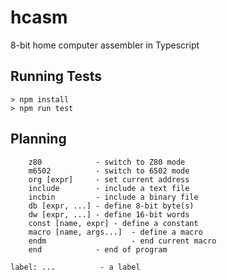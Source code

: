 # hcasm
8-bit home computer assembler in Typescript

## Running Tests

```
> npm install
> npm run test
```

## Planning

```
    z80            - switch to Z80 mode
    m6502          - switch to 6502 mode
    org [expr]     - set current address
    include        - include a text file
    incbin         - include a binary file
    db [expr, ...] - define 8-bit byte(s)
    dw [expr, ...] - define 16-bit words
    const [name, expr] - define a constant
    macro [name, args...]  - define a macro
    endm                   - end current macro
    end            - end of program

label: ...          - a label


```